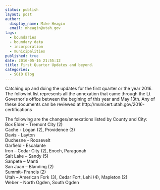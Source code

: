 ```yaml
---
status: publish
layout: post
author:
  display_name: Mike Heagin
  email: mheagin@utah.gov
tags:
  - boundaries
  - boundary data
  - incorporation
  - municipalities
published: true
date: 2016-05-16 21:55:12
title: First Quarter Updates and beyond.
categories:
  - SGID Blog
---
```

<p>    Catching up and doing the updates for the first quarter or the year 2016.
The followint list represents all the annexation that came through the Lt. Governor's office between the begining of this year and May 13th. Any of these documents can be reviewed at http://municert.utah.gov/2016-certifications</p>
<p>The following are the changes/annexations listed by County and City:<br />
Box Elder – Tremont City (2)<br />
Cache - Logan (2), Providence (3)<br />
Davis  - Layton<br />
Duchesne - Roosevelt<br />
Garfield - Escalante<br/>
Iron – Cedar City (2), Enoch, Paragonah<br />
Salt Lake – Sandy (5)<br />
Sanpete – Manti<br />
San Juan – Blanding (2)<br />
Summit– Francis (2)<br />
Utah – American Fork (3), Cedar Fort, Lehi (4), Mapleton (2)<br />
Weber – North Ogden, South Ogden</p>
